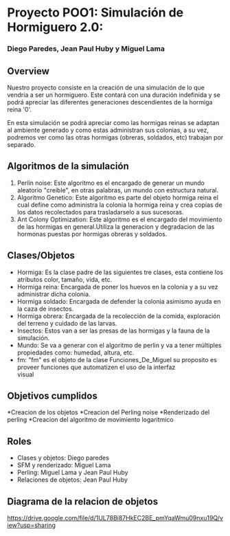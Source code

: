 # Proyecto POO1: Simulación de Hormiguero 2.0: 
### Diego Paredes, Jean Paul Huby y Miguel Lama

## Overview
Nuestro proyecto consiste en la creación  de una simulación de lo que vendría a ser un hormiguero. Este contará con una duración indefinida y se podrá apreciar las diferentes generaciones descendientes de la hormiga reina '0'. 
    
En esta simulación se podrá apreciar como las hormigas reinas se adaptan al ambiente generado y como estas administran sus colonias, a su vez, podremos ver como las otras hormigas (obreras, soldados, etc) trabajan por separado.

## Algoritmos de la simulación
 1. Perlin noise: Este algoritmo es el encargado de generar un mundo aleatorio "creible", en otras palabras, un mundo con estructura natural.
 2. Algoritmo Genetico: Este algoritmo es parte del objeto hormiga reina el cual define como administra la colonia la hormiga reina y crea copias de los datos recolectados para trasladarselo a sus sucesoras.
 3. Ant Colony Optimization: Este algoritmo es el encargado del movimiento de las hormigas en general.Utiliza la generacion y degradacion de las hormonas puestas por hormigas obreras y soldados.

## Clases/Objetos
 * Hormiga: Es la clase padre de las siguientes tre clases, esta contiene los atributos color, tamaño, vida, etc. 
 * Hormiga reina: Encargada de poner los huevos en la colonia y a su vez administrar dicha colonia.
 * Hormiga soldado: Encargada de defender la colonia asimismo ayuda en la caza de insectos.
 * Hormiga obrera: Encargada de la recolección de la comida, exploración del terreno y cuidado de las larvas.
 * Insectos: Estos van a ser las presas de las hormigas y la fauna de la simulación.
 * Mundo: Se va a generar con el algoritmo de perlin y va a tener múltiples propiedades como: humedad, altura, etc.
 * fm: "fm" es el objeto de la clase Funciones_De_Miguel su proposito es proveer funciones que automatizen el uso de la interfaz      
       visual
## Objetivos cumplidos
*Creacion de los objetos
*Creacion del Perling noise
*Renderizado del perling
*Creacion del algoritmo de movimiento logaritmico

## Roles
* Clases y objetos: Diego paredes
* SFM y renderizado: Miguel Lama
* Perling: Miguel Lama y Jean Paul Huby
* Relaciones de objetos: Jean Paul Huby

## Diagrama de la relacion de objetos

https://drive.google.com/file/d/1UL78Bi87HkEC2BE_pmYqaWmu09nxu19Q/view?usp=sharing

